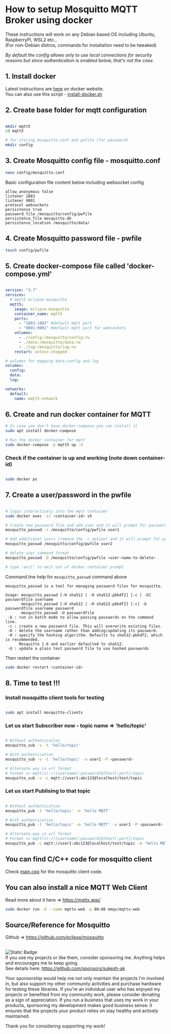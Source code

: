 # How to setup Mosquitto MQTT Broker using docker 
These instructions will work on any Debian based OS including Ubuntu, RaspberryPi, WSL2 etc...  
(For non-Debian distros, commands for installation need to be tweaked)  

_By default the config allows only to use local connections for security reasons but since authentication is enabled below, that's not the case._

## 1. Install docker

Latest instructions are [here](https://docs.docker.com/engine/install/ubuntu/) on docker website.  
You can also use this script - [install-docker.sh](/install-docker.sh)

## 2. Create base folder for mqtt configuration

```bash

mkdir mqtt5
cd mqtt5

# for storing mosquitto.conf and pwfile (for password)
mkdir config

```

## 3. Create Mosquitto config file - mosquitto.conf
```bash
nano config/mosquitto.conf
```

Basic configuration file content below including websocket config
```
allow_anonymous false
listener 1883
listener 9001
protocol websockets
persistence true
password_file /mosquitto/config/pwfile
persistence_file mosquitto.db
persistence_location /mosquitto/data/
```

## 4. Create Mosquitto password file - pwfile

```bash
touch config/pwfile
```

## 5. Create docker-compose file called 'docker-compose.yml'

```yml

version: "3.7"
services:
  # mqtt5 eclipse-mosquitto
  mqtt5:
    image: eclipse-mosquitto
    container_name: mqtt5
    ports:
      - "1883:1883" #default mqtt port
      - "9001:9001" #default mqtt port for websockets
    volumes:
      - ./config:/mosquitto/config:rw
      - ./data:/mosquitto/data:rw
      - ./log:/mosquitto/log:rw
    restart: unless-stopped

# volumes for mapping data,config and log
volumes:
  config:
  data:
  log:

networks:
  default:
    name: mqtt5-network

```

## 6. Create and run docker container for MQTT

```bash
# In case you don't have docker-compose you can install it
sudo apt install docker-compose

# Run the docker container for mqtt
sudo docker-compose -p mqtt5 up -d

```

### Check if the container is up and working (note down container-id)

```bash

sudo docker ps

```

## 7. Create a user/password in the pwfile

```bash

# login interactively into the mqtt container
sudo docker exec -it <container-id> sh

# Create new password file and add user and it will prompt for password
mosquitto_passwd -c /mosquitto/config/pwfile user1

# Add additional users (remove the -c option) and it will prompt for password
mosquitto_passwd /mosquitto/config/pwfile user2

# delete user command format
mosquitto_passwd -D /mosquitto/config/pwfile <user-name-to-delete>

# type 'exit' to exit out of docker container prompt

```

Command line help for `mosquitto_passwd` command above
```
mosquitto_passwd is a tool for managing password files for mosquitto.

Usage: mosquitto_passwd [-H sha512 | -H sha512-pbkdf2] [-c | -D] passwordfile username
       mosquitto_passwd [-H sha512 | -H sha512-pbkdf2] [-c] -b passwordfile username password
       mosquitto_passwd -U passwordfile
 -b : run in batch mode to allow passing passwords on the command line.
 -c : create a new password file. This will overwrite existing files.
 -D : delete the username rather than adding/updating its password.
 -H : specify the hashing algorithm. Defaults to sha512-pbkdf2, which is recommended.
      Mosquitto 1.6 and earlier defaulted to sha512.
 -U : update a plain text password file to use hashed passwords
```

Then restart the container 
```bash
sudo docker restart <container-id>
```

## 8. Time to test !!!

### Install mosquitto client tools for testing
```bash

sudo apt install mosquitto-clients

```

### Let us start Subscriber now - topic name => 'hello/topic'

```bash

# Without authentication
mosquitto_sub -v -t 'hello/topic'

# With authentication
mosquitto_sub -v -t 'hello/topic' -u user1 -P <password>

# Alternate way in url format
# Format => mqtt(s)://[username[:password]@]host[:port]/topic
mosquitto_sub -v -L mqtt://user1:abc123@localhost/test/topic

```

### Let us start Publising to that topic

```bash

# Without authentication
mosquitto_pub -t 'hello/topic' -m 'hello MQTT'

# With authentication
mosquitto_pub -t 'hello/topic' -m 'hello MQTT' -u user1 -P <password>

# Alternate way in url format 
# Format => mqtt(s)://[username[:password]@]host[:port]/topic
mosquitto_pub -L mqtt://user1:abc123@localhost/test/topic -m 'hello MQTT'

```
## You can find C/C++ code for mosquitto client
Check [main.cpp](main.cpp) for the mosquitto client code.

## You can also install a nice MQTT Web Client
Read more about it here => https://mqttx.app/  

```bash
sudo docker run -d --name mqttx-web -p 80:80 emqx/mqttx-web
```

## Source/Reference for Mosquitto
Github => https://github.com/eclipse/mosquitto

##
![Static Badge](https://img.shields.io/badge/SPONSORING-red?style=for-the-badge)    
If you use my projects or like them, consider sponsoring me. Anything helps and encourages me to keep going.  
See details here: https://github.com/sponsors/sukesh-ak  

Your sponsorship would help me not only maintain the projects I'm involved in, but also support my other community activities and purchase hardware for testing these libraries. If you're an individual user who has enjoyed my projects or benefited from my community work, please consider donating as a sign of appreciation. If you run a business that uses my work in your products, sponsoring my development makes good business sense: it ensures that the projects your product relies on stay healthy and actively maintained.

Thank you for considering supporting my work!
